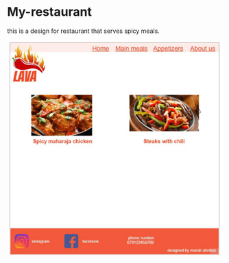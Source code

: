 # My-restaurant
this is a design for restaurant that serves spicy meals.

![design](restaurantdesign.jpg)


